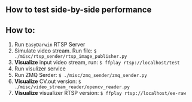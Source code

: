 ## How to test side-by-side performance

## How to:
1. Run `EasyDarwin` RTSP Server
2. Simulate video stream. Run file: `$ ./misc/rtsp_sender/rtsp_image_publisher.py`
3. **Visualize** input video stream, run: `$ ffplay rtsp://localhost/test`
4. Run visulizer service
5. Run ZMQ Serder: `$ ./misc/zmq_sender/zmq_sender.py`
6. **Visualize** CV.out version: `$ ./misc/video_stream_reader/opencv_reader.py`
7. **Visualize** visualizer RTSP version: `$ ffplay rtsp://localhost/ee-raw`